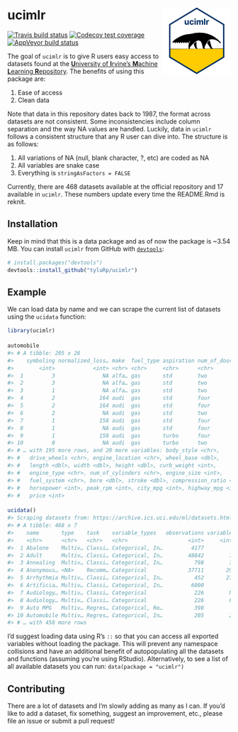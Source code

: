 
<!-- README.md is generated from README.Rmd. Please edit that file -->

# ucimlr <img src="man/figures/logo-inter-ui.png" align="right" height=150/>

<!-- badges: start -->

[![Travis build
status](https://travis-ci.org/tyluRp/ucimlr.svg?branch=master)](https://travis-ci.org/tyluRp/ucimlr)
[![Codecov test
coverage](https://codecov.io/gh/tyluRp/ucimlr/branch/master/graph/badge.svg)](https://codecov.io/gh/tyluRp/ucimlr?branch=master)
[![AppVeyor build
status](https://ci.appveyor.com/api/projects/status/github/tyluRp/ucimlr?branch=master&svg=true)](https://ci.appveyor.com/project/tyluRp/ucimlr)
<!-- badges: end -->

The goal of `ucimlr` is to give R users easy access to datasets found at
the [**U**niversity of **I**rvine’s **M**achine **L**earning
**R**epository](https://archive.ics.uci.edu/ml/index.php). The benefits
of using this package are:

1.  Ease of access
2.  Clean data

Note that data in this repository dates back to 1987, the format across
datasets are not consistent. Some inconsistencies include column
separation and the way NA values are handled. Luckily, data in `ucimlr`
follows a consistent structure that any R user can dive into. The
structure is as follows:

1.  All variations of NA (null, blank character, ?, etc) are coded as NA
2.  All variables are snake case
3.  Everything is `stringAsFactors = FALSE`

Currently, there are 468 datasets available at the official repository
and 17 available in `ucimlr`. These numbers update every time the
README.Rmd is reknit.

## Installation

Keep in mind that this is a data package and as of now the package is
~3.54 MB. You can install `ucimlr` from GitHub with
[`devtools`](https://github.com/r-lib/devtools):

``` r
# install.packages("devtools")
devtools::install_github("tyluRp/ucimlr")
```

## Example

We can load data by name and we can scrape the current list of datasets
using the `ucidata` function:

``` r
library(ucimlr)

automobile
#> # A tibble: 205 x 26
#>    symboling normalized_loss… make  fuel_type aspiration num_of_doors
#>        <int>            <int> <chr> <chr>     <chr>      <chr>       
#>  1         3               NA alfa… gas       std        two         
#>  2         3               NA alfa… gas       std        two         
#>  3         1               NA alfa… gas       std        two         
#>  4         2              164 audi  gas       std        four        
#>  5         2              164 audi  gas       std        four        
#>  6         2               NA audi  gas       std        two         
#>  7         1              158 audi  gas       std        four        
#>  8         1               NA audi  gas       std        four        
#>  9         1              158 audi  gas       turbo      four        
#> 10         0               NA audi  gas       turbo      two         
#> # … with 195 more rows, and 20 more variables: body_style <chr>,
#> #   drive_wheels <chr>, engine_location <chr>, wheel_base <dbl>,
#> #   length <dbl>, width <dbl>, height <dbl>, curb_weight <int>,
#> #   engine_type <chr>, num_of_cylinders <chr>, engine_size <int>,
#> #   fuel_system <chr>, bore <dbl>, stroke <dbl>, compression_ratio <dbl>,
#> #   horsepower <int>, peak_rpm <int>, city_mpg <int>, highway_mpg <int>,
#> #   price <int>

ucidata()
#> Scraping datasets from: https://archive.ics.uci.edu/ml/datasets.html
#> # A tibble: 468 x 7
#>    name       type    task    variable_types   observations variables  year
#>    <chr>      <chr>   <chr>   <chr>                   <int>     <int> <int>
#>  1 Abalone    Multiv… Classi… Categorical, In…         4177         8  1995
#>  2 Adult      Multiv… Classi… Categorical, In…        48842        14  1996
#>  3 Annealing  Multiv… Classi… Categorical, In…          798        38    NA
#>  4 Anonymous… <NA>    Recomm… Categorical             37711       294  1998
#>  5 Arrhythmia Multiv… Classi… Categorical, In…          452       279  1998
#>  6 Artificia… Multiv… Classi… Categorical, In…         6000         7  1992
#>  7 Audiology… Multiv… Classi… Categorical               226        NA  1987
#>  8 Audiology… Multiv… Classi… Categorical               226        69  1992
#>  9 Auto MPG   Multiv… Regres… Categorical, Re…          398         8  1993
#> 10 Automobile Multiv… Regres… Categorical, In…          205        26  1987
#> # … with 458 more rows
```

I’d suggest loading data using R’s `::` so that you can access all
exported variables without loading the package. This will prevent any
namespace collisions and have an additional benefit of autopopulating
all the datasets and functions (assuming you’re using RStudio).
Alternatively, to see a list of all available datasets you can run:
`data(package = "ucimlr")`

## Contributing

There are a lot of datasets and I’m slowly adding as many as I can. If
you’d like to add a dataset, fix something, suggest an improvement,
etc., please file an issue or submit a pull request\!
